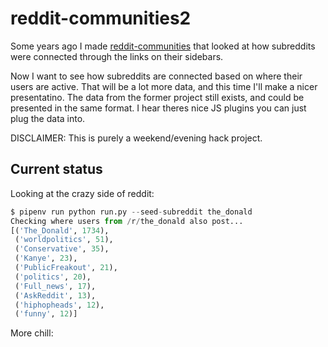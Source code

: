 # reddit-communities2

Some years ago I made [reddit-communities](https://github.com/benediktkr/reddit-communities) that looked at how subreddits were connected through the links on their sidebars.

Now I want to see how subreddits are connected based on where their users are active. That will be a lot more data, and this time I'll make a nicer presentatino. The data from the former project still exists, and could be presented in the same format. I hear theres nice JS plugins you can just plug the data into.

DISCLAIMER: This is purely a weekend/evening hack project.

## Current status

Looking at the crazy side of reddit:

```python
$ pipenv run python run.py --seed-subreddit the_donald
Checking where users from /r/the_donald also post...
[('The_Donald', 1734),
 ('worldpolitics', 51),
 ('Conservative', 35),
 ('Kanye', 23),
 ('PublicFreakout', 21),
 ('politics', 20),
 ('Full_news', 17),
 ('AskReddit', 13),
 ('hiphopheads', 12),
 ('funny', 12)]
 ```

 More chill:
